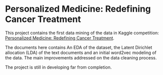 # Personalized Medicine: Redefining Cancer Treatment

This project contains the first data mining of the data in Kaggle competition: [Personalized Medicine: Redefining Cancer Treatment](https://www.kaggle.com/c/msk-redefining-cancer-treatment). 

The documents here contains An EDA of the dataset, the Latent Dirichlet allocation (LDA) of the text documents and an initial word2vec modeling of the data. The main improvements addressed on the data cleaning process.

The project is still in developing far from completion.
